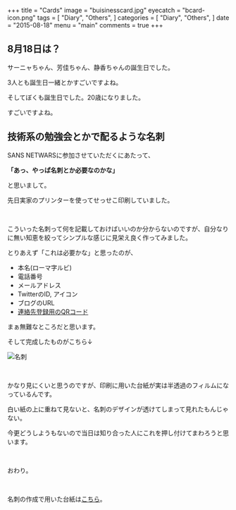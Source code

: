 +++
title = "Cards"
image = "buisinesscard.jpg"
eyecatch = "bcard-icon.png"
tags = [
    "Diary",
    "Others",
]
categories = [
    "Diary",
    "Others",
]
date = "2015-08-18"
menu = "main"
comments = true
+++

## 8月18日は？

サーニャちゃん、芳佳ちゃん、静香ちゃんの誕生日でした。

3人とも誕生日一緒とかすごいですよね。

そしてぼくも誕生日でした。20歳になりました。

すごいですよね。

## 技術系の勉強会とかで配るような名刺

SANS NETWARSに参加させていただくにあたって、

**「あっ、やっぱ名刺とか必要なのかな」**

と思いまして。

先日実家のプリンターを使ってせっせこ印刷していました。

<br>

こういった名刺って何を記載しておけばいいのか分からないのですが、自分なりに無い知恵を絞ってシンプルな感じに見栄え良く作ってみました。

とりあえず「これは必要かな」と思ったのが、

* 本名(ローマ字ルビ)
* 電話番号
* メールアドレス
* TwitterのID, アイコン
* ブログのURL
* [連絡先登録用のQRコード](http://tomari.org/main/java/qr1.html)

まぁ無難なところだと思います。

そして完成したものがこちら↓

![名刺](/images/buisinesscard.jpg)

<br>

かなり見にくいと思うのですが、印刷に用いた台紙が実は半透過のフィルムになっているんです。

白い紙の上に重ねて見ないと、名刺のデザインが透けてしまって見れたもんじゃない。

今更どうしようもないので当日は知り合った人にこれを押し付けてまわろうと思います。

<br> 

おわり。

<br>

名刺の作成で用いた台紙は[こちら](http://www.amazon.co.jp/gp/product/B005MTX6PK)。
